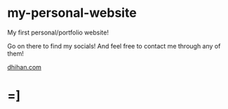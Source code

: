 # my-personal-website
My first personal/portfolio website!

Go on there to find my socials!
And feel free to contact me through any of them!

<a href="https://dhihan.com/" target="_blank">dhihan.com</a>

# =]
